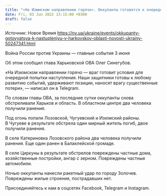 ```yaml
---
title: "«На Изюмском направлении горячо». Оккупанты готовятся к очередной попытке наступления — глава Харьковской ОВА"
date: Fri, 03 Jun 2022 13:15:00 +0300
draft: false
---
```

Источник: Новое Время https://nv.ua/ukraine/events/okkupanty-gotovyatsya-k-nastupleniyu-v-harkovskoy-oblasti-novosti-ukrainy-50247341.html


Война России против Украины — главные события 3 июня

Об этом сообщил глава Харьковской ОВА Олег Синегубов.

«На Изюмском направлении горячо — враг готовит условия для очередной попытки наступления. Наши защитники готовы к любому развитию событий, удерживают позиции, наносят врагу существенные потери», — написал он в Telegram.

По словам главы ОВА, за последние сутки оккупанты снова обстреливали Харьков и область. В областном центре два человека получили ранения.

Под огонь попали Лозовской, Чугуевский и Изюмский районы. В Чугуеве в результате обстрела один мирный житель погиб, двое получили ранения.

В селе Катериновка Лозовского района два человека получили ранения. Еще один ранен в Балаклейской громаде.

В селе Циркуны в результате обстрелов повреждены частные дома, хозяйственные постройки, ангар с зерном. Повреждены частные автомобили.

Ночью оккупанты нанесли ракетный удар по городу Золочев. Повреждены жилые строения, пострадавших нет.

Присоединяйтесь к нам в соцсетях Facebook, Telegram и Instagram.
